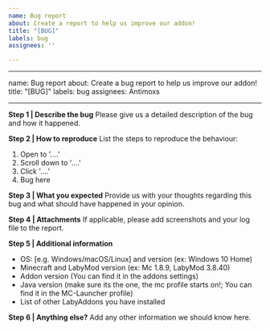 ```yaml
---
name: Bug report
about: Create a report to help us improve our addon!
title: "[BUG]"
labels: bug
assignees: ''

---
```


---
name: Bug report
about: Create a bug report to help us improve our addon!
title: "[BUG]"
labels: bug
assignees: Antimoxs

---

**Step 1 | Describe the bug**
Please give us a detailed description of the bug and how it happened.

**Step 2 | How to reproduce**
List the steps to reproduce the behaviour:

1. Open to '....'
2. Scroll down to '....'
3. Click '....'
4. Bug here

**Step 3 | What you expected**
Provide us with your thoughts regarding this bug and what should have happened in your opinion.

**Step 4 | Attachments**
If applicable, please add screenshots and your log file to the report.

**Step 5 | Additional information**

- OS: [e.g. Windows/macOS/Linux] and version (ex: Windows 10 Home)
- Minecraft and LabyMod version (ex: Mc 1.8.9, LabyMod 3.8.40)
- Addon version (You can find it in the addons settings)
- Java version (make sure its the one, the mc profile starts on!; You can find it in the MC-Launcher profile)
- List of other LabyAddons you have installed

**Step 6 | Anything else?**
Add any other information we should know here.
